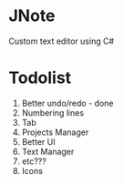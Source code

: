 # JNote
Custom text editor using C#

# Todolist
1. Better undo/redo - done
2. Numbering lines
3. Tab
4. Projects Manager
5. Better UI
6. Text Manager
7. etc???
8. Icons
